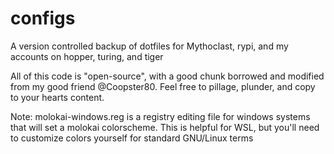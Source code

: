# configs
A version controlled backup of dotfiles for Mythoclast, rypi, and my accounts on hopper, turing, and tiger

All of this code is "open-source", with a good chunk borrowed and modified from my good friend @Coopster80. Feel free to pillage, plunder, and copy to your hearts content.

Note: molokai-windows.reg is a registry editing file for windows systems that will set a molokai colorscheme. This is helpful for WSL, but you'll need to customize colors yourself for standard GNU/Linux terms
